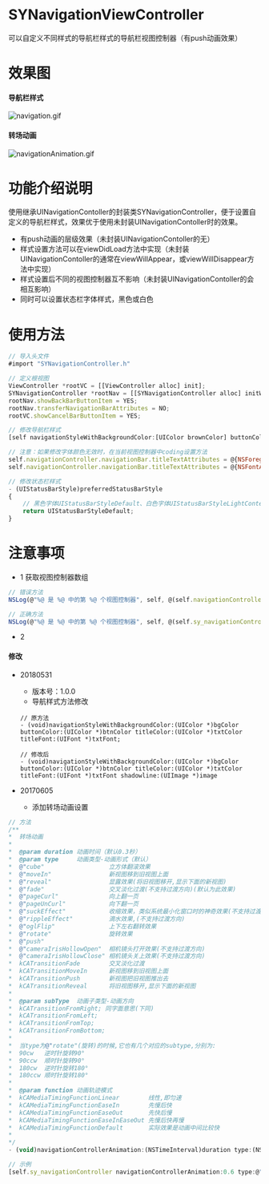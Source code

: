 # SYNavigationViewController
可以自定义不同样式的导航栏样式的导航栏视图控制器（有push动画效果）

# 效果图
#### 导航栏样式

![navigation.gif](./navigation.gif)

#### 转场动画

![navigationAnimation.gif](./navigationAnimation.gif)


# 功能介绍说明
使用继承UINavigationContoller的封装类SYNavigationController，便于设置自定义的导航栏样式，效果优于使用未封装UINavigationContoller时的效果。
 * 有push动画的层级效果（未封装UINavigationContoller的无）
 * 样式设置方法可以在viewDidLoad方法中实现（未封装UINavigationContoller的通常在viewWillAppear，或viewWillDisappear方法中实现）
 * 样式设置后不同的视图控制器互不影响（未封装UINavigationContoller的会相互影响）
 * 同时可以设置状态栏字体样式，黑色或白色

# 使用方法
~~~ javascript
// 导入头文件
#import "SYNavigationController.h"
~~~ 

~~~ javascript
// 定义根视图
ViewController *rootVC = [[ViewController alloc] init];
SYNavigationController *rootNav = [[SYNavigationController alloc] initWithRootViewController:rootVC];
rootNav.showBackBarButtonItem = YES;
rootNav.transferNavigationBarAttributes = NO;
rootVC.showCancelBarButtonItem = YES;
~~~ 

~~~ javascript
// 修改导航栏样式
[self navigationStyleWithBackgroundColor:[UIColor brownColor] buttonColor:[UIColor yellowColor] titleColor:[UIColor greenColor] titleFont:[UIFont systemFontOfSize:12.0] shadowline:[UIImage imageNamed:@"line"]];

// 注意：如果修改字体颜色无效时，在当前视图控制器中coding设置方法
self.navigationController.navigationBar.titleTextAttributes = @{NSForegroundColorAttributeName:[UIColor brownColor]};
self.navigationController.navigationBar.titleTextAttributes = @{NSFontAttributeName:[UIFont systemFontOfSize:12.0]};
~~~ 

~~~ javascript
// 修改状态栏样式
- (UIStatusBarStyle)preferredStatusBarStyle
{
    // 黑色字体UIStatusBarStyleDefault、白色字体UIStatusBarStyleLightContent
    return UIStatusBarStyleDefault;
}
~~~ 

# 注意事项
 * 1 获取视图控制器数组
~~~ javascript
// 错误方法
NSLog(@"%@ 是 %@ 中的第 %@ 个视图控制器", self, @(self.navigationController.viewControllers.count), @([self.navigationController.viewControllers indexOfObject:self]));

// 正确方法
NSLog(@"%@ 是 %@ 中的第 %@ 个视图控制器", self, @(self.sy_navigationController.sy_viewControllers.count), @([self.sy_navigationController.sy_viewControllers indexOfObject:self]));
~~~ 

 * 2



#### 修改
* 20180531
  * 版本号：1.0.0
  * 导航样式方法修改
  
  ```
  // 原方法
  - (void)navigationStyleWithBackgroundColor:(UIColor *)bgColor buttonColor:(UIColor *)btnColor titleColor:(UIColor *)txtColor titleFont:(UIFont *)txtFont;
  
  // 修改后
  - (void)navigationStyleWithBackgroundColor:(UIColor *)bgColor buttonColor:(UIColor *)btnColor titleColor:(UIColor *)txtColor titleFont:(UIFont *)txtFont shadowline:(UIImage *)image
  ```
  
* 20170605
  * 添加转场动画设置
~~~ javascript
// 方法
/**
*  转场动画
*
*  @param duration 动画时间（默认0.3秒）
*  @param type     动画类型-动画形式（默认）
*  @"cube"                  立方体翻滚效果
*  @"moveIn"                新视图移到旧视图上面
*  @"reveal"                显露效果(将旧视图移开,显示下面的新视图)
*  @"fade"                  交叉淡化过渡(不支持过渡方向)(默认为此效果)
*  @"pageCurl"              向上翻一页
*  @"pageUnCurl"            向下翻一页
*  @"suckEffect"            收缩效果，类似系统最小化窗口时的神奇效果(不支持过渡方向)
*  @"rippleEffect"          滴水效果,(不支持过渡方向)
*  @"oglFlip"               上下左右翻转效果
*  @"rotate"                旋转效果
*  @"push"
*  @"cameraIrisHollowOpen"  相机镜头打开效果(不支持过渡方向)
*  @"cameraIrisHollowClose" 相机镜头关上效果(不支持过渡方向)
*  kCATransitionFade        交叉淡化过渡
*  kCATransitionMoveIn      新视图移到旧视图上面
*  kCATransitionPush        新视图把旧视图推出去
*  kCATransitionReveal      将旧视图移开,显示下面的新视图
*
*  @param subType  动画子类型-动画方向
*  kCATransitionFromRight; 同字面意思(下同)
*  kCATransitionFromLeft;
*  kCATransitionFromTop;
*  kCATransitionFromBottom;
*
*  当type为@"rotate"(旋转)的时候,它也有几个对应的subtype,分别为:
*  90cw   逆时针旋转90°
*  90ccw  顺时针旋转90°
*  180cw  逆时针旋转180°
*  180ccw 顺时针旋转180°
*
*  @param function 动画轨迹模式
*  kCAMediaTimingFunctionLinear        线性,即匀速
*  kCAMediaTimingFunctionEaseIn        先慢后快
*  kCAMediaTimingFunctionEaseOut       先快后慢
*  kCAMediaTimingFunctionEaseInEaseOut 先慢后快再慢
*  kCAMediaTimingFunctionDefault       实际效果是动画中间比较快
*
*/
- (void)navigationControllerAnimation:(NSTimeInterval)duration type:(NSString *)type subType:(NSString *)subType function:(NSString *)function;

// 示例
[self.sy_navigationController navigationControllerAnimation:0.6 type:@"oglFlip" subType:kCATransitionFromLeft function:kCAMediaTimingFunctionLinear];
~~~


